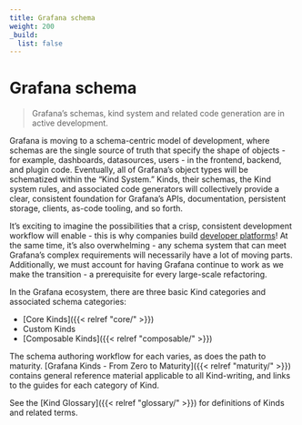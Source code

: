 ```yaml
---
title: Grafana schema
weight: 200
_build:
  list: false
---
```


# Grafana schema

> Grafana’s schemas, kind system and related code generation are in active development.

Grafana is moving to a schema-centric model of development, where schemas are the single source of truth that specify
the shape of objects - for example, dashboards, datasources, users - in the frontend, backend, and plugin code.
Eventually, all of Grafana’s object types will be schematized within the “Kind System.” Kinds, their schemas, the Kind
system rules, and associated code generators will collectively provide a clear, consistent foundation for Grafana’s
APIs, documentation, persistent storage, clients, as-code tooling, and so forth.

It’s exciting to imagine the possibilities that a crisp, consistent development workflow will enable - this is why
companies build [developer platforms](https://internaldeveloperplatform.org/)! At the same time, it’s also
overwhelming - any schema system that can meet Grafana’s complex requirements will necessarily have a lot of moving
parts. Additionally, we must account for having Grafana continue to work as we make the transition - a prerequisite
for every large-scale refactoring.

In the Grafana ecosystem, there are three basic Kind categories and associated schema categories:
- [Core Kinds]({{< relref "core/" >}})
- Custom Kinds
- [Composable Kinds]({{< relref "composable/" >}})

The schema authoring workflow for each varies, as does the path to maturity. 
[Grafana Kinds - From Zero to Maturity]({{< relref "maturity/" >}}) contains general reference material applicable to 
all Kind-writing, and links to the guides for each category of Kind. 

See the [Kind Glossary]({{< relref "glossary/" >}}) for definitions of Kinds and related terms. 
